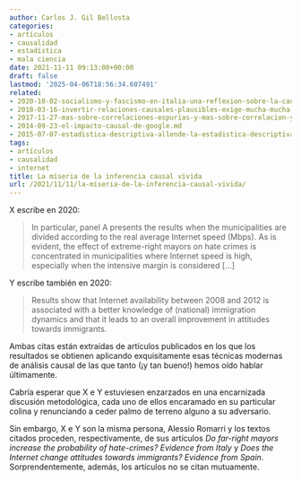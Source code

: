 ```yaml
---
author: Carlos J. Gil Bellosta
categories:
- artículos
- causalidad
- estadística
- mala ciencia
date: 2021-11-11 09:13:00+00:00
draft: false
lastmod: '2025-04-06T18:56:34.607491'
related:
- 2020-10-02-socialismo-y-fascismo-en-italia-una-reflexion-sobre-la-causalidad-y-las-microcausas.md
- 2018-03-16-invertir-relaciones-causales-plausibles-exige-mucha-mucha-explicacion.md
- 2017-11-27-mas-sobre-correlaciones-espurias-y-mas-sobre-correlacion-y-causalidad.md
- 2014-09-23-el-impacto-causal-de-google.md
- 2015-07-07-estadistica-descriptiva-allende-la-estadistica-descriptiva.md
tags:
- artículos
- causalidad
- internet
title: La miseria de la inferencia causal vivida
url: /2021/11/11/la-miseria-de-la-inferencia-causal-vivida/
---
```


X escribe en 2020:

>In particular, panel A presents the results when the municipalities are divided according to the real average Internet speed (Mbps). As is evident, the effect of extreme-right mayors on hate crimes is concentrated in municipalities where Internet speed is high, especially when the intensive margin is considered [...]

Y escribe también en 2020:

>Results show that Internet availability between 2008 and 2012 is associated with a better knowledge of (national) immigration dynamics and that it leads to an overall improvement in attitudes towards immigrants.

Ambas citas están extraídas de artículos publicados en los que los resultados se obtienen aplicando exquisitamente esas técnicas modernas de análisis causal de las que tanto (¡y tan bueno!) hemos oído hablar últimamente.

Cabría esperar que X e Y estuviesen enzarzados en una encarnizada discusión metodológica, cada uno de ellos encaramado en su particular colina y renunciando a ceder palmo de terreno alguno a su adversario.

Sin embargo, X e Y son la misma persona, Alessio Romarri y los textos citados proceden, respectivamente, de sus artículos _Do far-right mayors increase the probability of hate-crimes? Evidence from Italy_ y _Does the Internet change attitudes towards immigrants? Evidence from Spain_. Sorprendentemente, además, los artículos no se citan mutuamente.